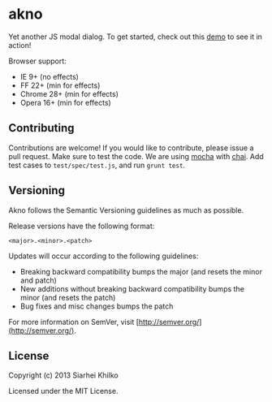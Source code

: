 akno
======

Yet another JS modal dialog.
To get started, check out this [demo](http://skhilko.github.com/akno) to see it in action!

Browser support:
- IE 9+ (no effects)
- FF 22+ (min for effects)
- Chrome 28+ (min for effects)
- Opera 16+ (min for effects)

Contributing
------------
Contributions are welcome! If you would like to contribute, please issue a pull request. Make sure to test the code.
We are using [mocha](http://visionmedia.github.io/mocha/) with [chai](http://chaijs.com/). Add test cases to `test/spec/test.js`, and run `grunt test`.

Versioning
----------
Akno follows the Semantic Versioning guidelines as much as possible.

Release versions have the following format:

`<major>.<minor>.<patch>`

Updates will occur according to the following guidelines:

* Breaking backward compatibility bumps the major (and resets the minor and patch)
* New additions without breaking backward compatibility bumps the minor (and resets the patch)
* Bug fixes and misc changes bumps the patch

For more information on SemVer, visit [http://semver.org/](http://semver.org/).

License
-------

Copyright (c) 2013 Siarhei Khilko

Licensed under the MIT License.
